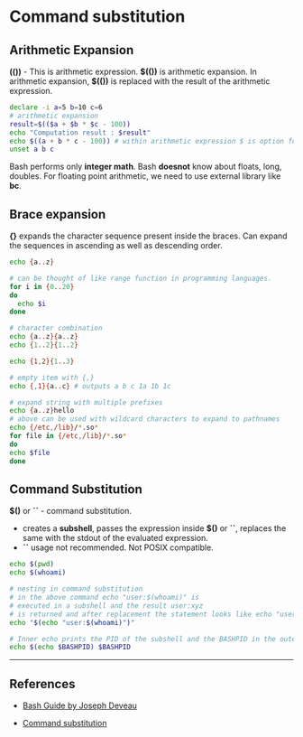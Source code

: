 # Command substitution

## Arithmetic Expansion

**(())** - This is arithmetic expression. **\$(())** is arithmetic expansion. In arithmetic expansion, **\$(())** is replaced with the result of the arithmetic expression.

```Bash
declare -i a=5 b=10 c=6
# arithmetic expansion
result=$(($a + $b * $c - 100))
echo "Computation result : $result"
echo $((a + b * c - 100)) # within arithmetic expression $ is option for referencing variable values.
unset a b c
```

Bash performs only **integer math**. Bash **doesnot** know about floats, long, doubles. For floating point arithmetic, we need to use external library like **bc**.

## Brace expansion

**{}** expands the character sequence present inside the braces. Can expand the sequences in ascending as well as descending order.

```Bash
echo {a..z}

# can be thought of like range function in programming languages.
for i in {0..20}
do
  echo $i
done

# character combination
echo {a..z}{a..z}
echo {1..2}{1..2}

echo {1,2}{1..3}

# empty item with {,}
echo {,1}{a..c} # outputs a b c 1a 1b 1c

# expand string with multiple prefixes
echo {a..z}hello
# above can be used with wildcard characters to expand to pathnames
echo {/etc,/lib}/*.so*
for file in {/etc,/lib}/*.so*
do
echo $file
done
```

## Command Substitution

**$()** or **``** - command substitution.

* creates a **subshell**, passes the expression inside **$()** or **``**, replaces the same with the stdout of the evaluated expression.
* **``** usage not recommended. Not POSIX compatible.

```Bash
echo $(pwd)
echo $(whoami)

# nesting in command substitution
# in the above command echo "user:$(whoami)" is
# executed in a subshell and the result user:xyz
# is returned and after replacement the statement looks like echo "user:xyz"
echo "$(echo "user:$(whoami)")"

# Inner echo prints the PID of the subshell and the BASHPID in the outer echo prints the PID of the current shell
echo $(echo $BASHPID) $BASHPID
```

---

## References

* [Bash Guide by Joseph Deveau](https://www.amazon.in/BASH-Guide-Joseph-DeVeau-ebook/dp/B01F8AZ1LE/ref=sr_1_4?keywords=bash&qid=1564983319&s=digital-text&sr=1-4)

* [Command substitution](https://linuxhint.com/bash_shell_brace_parameter_expansion)
